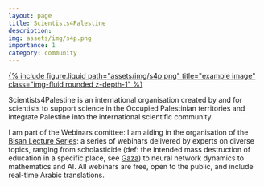 ```yaml
---
layout: page
title: Scientists4Palestine
description: 
img: assets/img/s4p.png
importance: 1
category: community
---
```

<div class="row justify-content-sm-center">
  <div class="col-sm-4 mt-3 mt-md-0">
    <a href="https://www.scientists4palestine.org/bisan-lecture-series/" target="_blank" rel="noopener noreferrer">
      {% include figure.liquid path="assets/img/s4p.png" title="example image" class="img-fluid rounded z-depth-1" %}
    </a>
  </div>
</div>

Scientists4Palestine is an international organisation created by and for scientists to support science in the Occupied Palestinian territories and integrate Palestine into the international scientific community.

I am part of the Webinars comittee: I am aiding in the organisation of the <a href="https://www.scientists4palestine.org/bisan-lecture-series/">Bisan Lecture Series</a>: a series of webinars delivered by experts on diverse topics, ranging from scholasticide (def: the intended mass destruction of education in a specific place, see <a href="https://www.theguardian.com/commentisfree/article/2024/jun/08/israel-destroying-schools-scholasticide">Gaza</a>) to neural network dynamics to mathematics and AI. 
All webinars are free, open to the public, and include real-time Arabic translations. 




